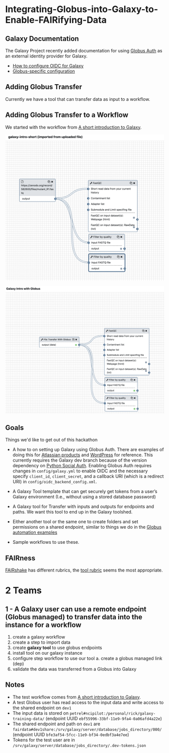 # Integrating-Globus-into-Galaxy-to-Enable-FAIRifying-Data

## Galaxy Documentation

The Galaxy Project recently added documentation for using [Globus Auth](https://docs.globus.org/api/auth/developer-guide/) as an external identity provider for Galaxy.

 * [How to configure OIDC for Galaxy](https://galaxyproject.org/authnz/config/oidc/)
 * [Globus-specific configuration](https://galaxyproject.org/authnz/config/oidc/idps/globus/)

## Adding Globus Transfer

Currently we have a tool that can transfer data as input to a workflow.

## Adding Globus Transfer to a Workflow

We started with the workflow from [A short introduction to Galaxy](https://galaxyproject.github.io/training-material/topics/introduction).

![Initial Workflow](GalaxyShortIntroWorkflow.png)

![Workflow with Globus](GalaxyShortIntroWithGlobus.png)

## Goals

Things we'd like to get out of this hackathon

* A how to on setting up Galaxy using Globus Auth. There are examples of doing this for [Atlassian products](https://globus-integration-examples.readthedocs.io/en/latest/atlassian.html) and [WordPress](https://globus-integration-examples.readthedocs.io/en/latest/wordpress.html) for reference. This currently requires the Galaxy dev branch because of the version dependency on [Python Social Auth](https://python-social-auth-docs.readthedocs.io/). Enabling Globus Auth requires  changes in `config/galaxy.yml` to enable OIDC and the necessary specify `client_id`, `client_secret`, and a callback URI (which is a redirect URI) in `config/oidc_backend_config.xml`.

* A Galaxy Tool template that can get securely get tokens from a user’s Galaxy environment (I.e., without using a stored database password)

* A Galaxy tool for Transfer with inputs and outputs for endpoints and paths. We want this tool to end up in the Galaxy toolshed.

* Either another tool or the same one to create folders and set permissions on a shared endpoint, similar to things we do in the [Globus automation examples](https://github.com/globus/automation-examples/)

* Sample workflows to use these.

## FAIRness

[FAIRshake](https://fairshake.cloud) has different rubrics, the [tool rubric](https://fairshake.cloud/rubric/7/) seems the most appropriate.

# 2 Teams

## 1 - A Galaxy user can use a remote endpoint (Globus managed) to transfer data into the instance for a workflow

1. create a galaxy workflow
2. create a step to import data
3. create **galaxy tool** to use globus endpoints
4. install tool on our galaxy instance
5. configure step workflow to use our tool
 a. create a globus managed link (dep)
6. validate the data was transferred from a Globus into Galaxy

## Notes

 * The test workflow comes from [A short introduction to Galaxy](https://galaxyproject.github.io/training-material/topics/introduction).
 * A test Globus user has read access to the input data and write access to the shared endpoint on `dev1`
 * The input data is stored on `petrel#ncipilot:/personal/rick/galaxy-training-data/` (endpoint UUID `ebf55996-33bf-11e9-9fa4-0a06afd4a22e`)
 * The shared endpoint and path on `dev1` are `fairdata#dev1share:/srv/galaxy/server/database/jobs_directory/000/` (endpoint UUID `bfe3af54-5fcc-11e9-bf34-0edbf3a4e7ee`)
 * Tokens for the test user are in `/srv/galaxy/server/database/jobs_directory/.dev-tokens.json`
